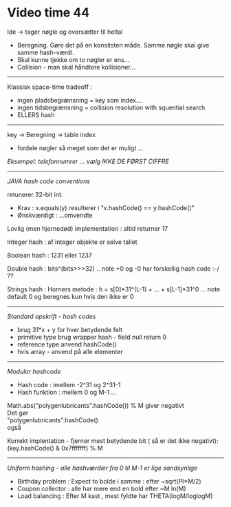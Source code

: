# Video time 44

Ide -> tager nøgle og oversætter til heltal

- Beregning. Gøre det på en konsitsten måde. Samme nøgle skal give samme hash-værdi.
- Skal kunne tjekke om to nøgler er ens...
- Collision - man skal håndtere kollisioner...

-------------------------------------------------------

Klassisk space-time tradeoff :
- ingen pladsbegrænsning = key som index....
- ingen tidsbegrænsning  = collision resolution with squential search
- ELLERS hash

--------------------------------------------------------

key -> Beregning -> table index

- fordele nøgler så meget som det er muligt ...


*Eksempel:  telefonnumrer ... vælg IKKE DE FØRST CIFFRE*

----------------------------------------------------------

*JAVA hash code conventions*

retunerer 32-bit int.

- Krav : x.equals(y) resulterer i "x.hashCode() == y.hashCode()"
- Ønskværdigt : ...omvendte

Lovlig (men hjernedød) implementation : altid returner 17

Integer hash : af integer objekte er selve tallet   

Boolean hash : 1231 eller 1237

Double hash  : bits^(bits>>>32) .. note +0 og -0 har forskellig hash code :-/ ??

Strings hash : Horners metode : h = s[0]*31^(L-1) + ... + s[L-1]*31^0 ... note default 0 og beregnes kun hvis den ikke er 0

----------------------------------------------------------------

*Standard opskrift - hash codes*

- brug 31*x + y for hver betydende felt
- primitive type brug wrapper hash - field null return 0
- reference type anvend hashCode()
- hvis array - anvend på alle elementer

-------------------------------------------------------------------

*Modular hashcode*

- Hash code : imellem -2^31 og 2^31-1
- Hash funktion : mellem 0 og M-1 ...

Math.abs("polygenlubricants".hashCode()) % M  giver negativt     
Det gør    
"polygenlubricants".hashCode()    
også    

Korrekt implentation - fjerner mest betydende bit ( så er det ikke negativt):
(key.hashCode() & 0x7fffffff) % M

-------------------------------------------------------------------

*Uniform hashing - alle hashværdier fra 0 til M-1 er lige sandsynlige*

- Birthday problem : Expect to bolde i samme : efter ~sqrt(PI*M/2)
- Coupon collector : alle har mere end en bold efter ~M ln(M)
- Load balancing : Efter M kast , mest fyldte har THETA(logM/loglogM)
